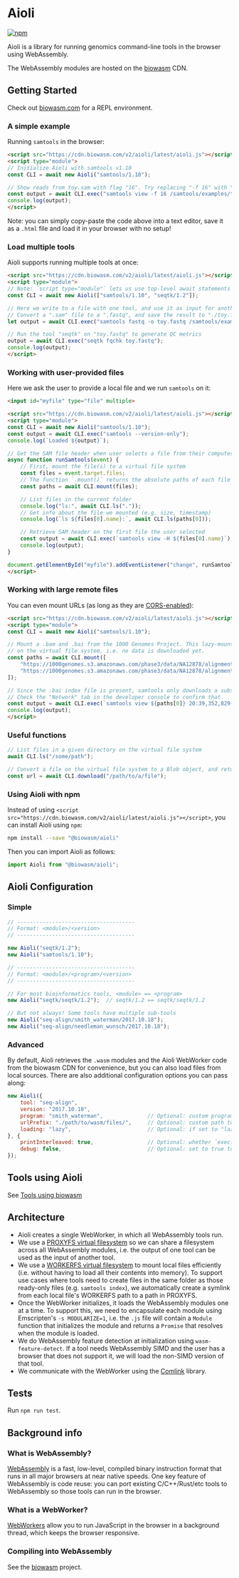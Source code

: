 # Aioli

[![npm](https://img.shields.io/npm/v/@biowasm/aioli)](https://www.npmjs.com/package/@biowasm/aioli)

Aioli is a library for running genomics command-line tools in the browser using WebAssembly.

The WebAssembly modules are hosted on the [biowasm](https://github.com/biowasm/biowasm) CDN.


## Getting Started

Check out [biowasm.com](https://biowasm.com/) for a REPL environment.

### A simple example

Running `samtools` in the browser:

```html
<script src="https://cdn.biowasm.com/v2/aioli/latest/aioli.js"></script>
<script type="module">
// Initialize Aioli with samtools v1.10
const CLI = await new Aioli("samtools/1.10");

// Show reads from toy.sam with flag "16". Try replacing "-f 16" with "-f 0".
const output = await CLI.exec("samtools view -f 16 /samtools/examples/toy.sam");
console.log(output);
</script>
```

Note: you can simply copy-paste the code above into a text editor, save it as a `.html` file and load it in your browser with no setup!

### Load multiple tools

Aioli supports running multiple tools at once:

```html
<script src="https://cdn.biowasm.com/v2/aioli/latest/aioli.js"></script>
<script type="module">
// Note: `script type="module"` lets us use top-level await statements
const CLI = await new Aioli(["samtools/1.10", "seqtk/1.2"]);

// Here we write to a file with one tool, and use it as input for another tool!
// Convert a ".sam" file to a ".fastq", and save the result to "./toy.fastq"
let output = await CLI.exec("samtools fastq -o toy.fastq /samtools/examples/toy.sam");

// Run the tool "seqtk" on "toy.fastq" to generate QC metrics
output = await CLI.exec("seqtk fqchk toy.fastq");
console.log(output);
</script>
```

### Working with user-provided files

Here we ask the user to provide a local file and we run `samtools` on it:

```html
<input id="myfile" type="file" multiple>

<script src="https://cdn.biowasm.com/v2/aioli/latest/aioli.js"></script>
<script type="module">
const CLI = await new Aioli("samtools/1.10");
const output = await CLI.exec("samtools --version-only");
console.log(`Loaded ${output}`);

// Get the SAM file header when user selects a file from their computer
async function runSamtools(event) {
    // First, mount the file(s) to a virtual file system
    const files = event.target.files;
    // The function `.mount()` returns the absolute paths of each file mounted
    const paths = await CLI.mount(files);

    // List files in the current folder
    console.log("ls:", await CLI.ls("."));
    // Get info about the file we mounted (e.g. size, timestamp)
    console.log(`ls ${files[0].name}:`, await CLI.ls(paths[0]));

    // Retrieve SAM header on the first file the user selected
    const output = await CLI.exec(`samtools view -H ${files[0].name}`);
    console.log(output);
}

document.getElementById("myfile").addEventListener("change", runSamtools, false);
</script>
```

### Working with large remote files

You can even mount URLs (as long as they are [CORS-enabled](https://developer.mozilla.org/en-US/docs/Web/HTTP/CORS)):

```html
<script src="https://cdn.biowasm.com/v2/aioli/latest/aioli.js"></script>
<script type="module">
const CLI = await new Aioli("samtools/1.10");

// Mount a .bam and .bai from the 1000 Genomes Project. This lazy-mounts the URLs
// on the virtual file system, i.e. no data is downloaded yet.
const paths = await CLI.mount([
    "https://1000genomes.s3.amazonaws.com/phase3/data/NA12878/alignment/NA12878.chrom20.ILLUMINA.bwa.CEU.low_coverage.20121211.bam",
    "https://1000genomes.s3.amazonaws.com/phase3/data/NA12878/alignment/NA12878.chrom20.ILLUMINA.bwa.CEU.low_coverage.20121211.bam.bai"
]);

// Since the .bai index file is present, samtools only downloads a subset of the .bam!
// Check the "Network" tab in the developer console to confirm that.
const output = await CLI.exec(`samtools view ${paths[0]} 20:39,352,829-39,352,842`);
console.log(output);
</script>
```


### Useful functions

```javascript
// List files in a given directory on the virtual file system
await CLI.ls("/some/path");

// Convert a file on the virtual file system to a Blob object, and returns a URL so it can be downloaded by the user
const url = await CLI.download("/path/to/a/file");
```


### Using Aioli with npm

Instead of using `<script src="https://cdn.biowasm.com/v2/aioli/latest/aioli.js"></script>`, you can install Aioli using `npm`:

```bash
npm install --save "@biowasm/aioli"
```

Then you can import Aioli as follows:

```js
import Aioli from "@biowasm/aioli";
```


## Aioli Configuration

### Simple

```javascript
// -------------------------------------
// Format: <module>/<version>
// -------------------------------------

new Aioli("seqtk/1.2");
new Aioli("samtools/1.10");

// -------------------------------------
// Format: <module>/<program>/<version>
// -------------------------------------

// For most bioinformatics tools, <module> == <program>
new Aioli("seqtk/seqtk/1.2");  // seqtk/1.2 == seqtk/seqtk/1.2

// But not always! Some tools have multiple sub-tools
new Aioli("seq-align/smith_waterman/2017.10.18");
new Aioli("seq-align/needleman_wunsch/2017.10.18");
```


### Advanced

By default, Aioli retrieves the `.wasm` modules and the Aioli WebWorker code from the biowasm CDN for convenience, but you can also load files from local sources. There are also additional configuration options you can pass along:

```javascript
new Aioli({
    tool: "seq-align",
    version: "2017.10.18",
    program: "smith_waterman",              // Optional: custom program to run within the tool; not needed for most tools (default=same as "tool" name)
    urlPrefix: "./path/to/wasm/files/",     // Optional: custom path to .js/.wasm files; for local biowasm development (default=biowasm CDN)
    loading: "lazy",                        // Optional: if set to "lazy", only downloads WebAssembly modules when needed, instead of at initialization (default=eager)
}, {
    printInterleaved: true,                 // Optional: whether `exec()` returns interleaved stdout/stderr; if false, returns object with stdout/stderr keys (default=true)
    debug: false,                           // Optional: set to true to see console log messages for debugging (default=false)
});
```

## Tools using Aioli

See [Tools using biowasm](https://github.com/biowasm/biowasm#tools-using-biowasm)

## Architecture

* Aioli creates a single WebWorker, in which all WebAssembly tools run.
* We use a [PROXYFS virtual filesystem](https://emscripten.org/docs/api_reference/Filesystem-API.html#filesystem-api-proxyfs) so we can share a filesystem across all WebAssembly modules, i.e. the output of one tool can be used as the input of another tool.
* We use a [WORKERFS virtual filesystem](https://emscripten.org/docs/api_reference/Filesystem-API.html#filesystem-api-workerfs) to mount local files efficiently (i.e. without having to load all their contents into memory). To support use cases where tools need to create files in the same folder as those ready-only files (e.g. `samtools index`), we automatically create a symlink from each local file's WORKERFS path to a path in PROXYFS.
* Once the WebWorker initializes, it loads the WebAssembly modules one at a time. To support this, we need to encapsulate each module using Emscripten's `-s MODULARIZE=1`, i.e. the `.js` file will contain a `Module` function that initializes the module and returns a `Promise` that resolves when the module is loaded.
* We do WebAssembly feature detection at initialization using `wasm-feature-detect`. If a tool needs WebAssembly SIMD and the user has a browser that does not support it, we will load the non-SIMD version of that tool.
* We communicate with the WebWorker using the [Comlink](https://github.com/GoogleChromeLabs/comlink) library.


## Tests

Run `npm run test`.

## Background info

### What is WebAssembly?
[WebAssembly](https://developer.mozilla.org/en-US/docs/WebAssembly) is a fast, low-level, compiled binary instruction format that runs in all major browsers at near native speeds. One key feature of WebAssembly is code reuse: you can port existing C/C++/Rust/etc tools to WebAssembly so those tools can run in the browser.

### What is a WebWorker?
[WebWorkers](https://developer.mozilla.org/en-US/docs/Web/API/Web_Workers_API) allow you to run JavaScript in the browser in a background thread, which keeps the browser responsive.

### Compiling into WebAssembly
See the [biowasm](https://github.com/biowasm/biowasm/) project.
